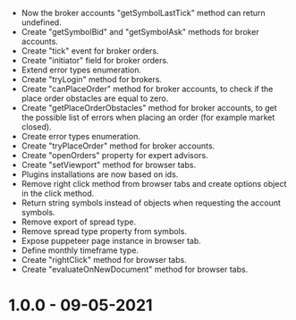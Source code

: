* Now the broker accounts "getSymbolLastTick" method can return undefined.
* Create "getSymbolBid" and "getSymbolAsk" methods for broker accounts.
* Create "tick" event for broker orders.
* Create "initiator" field for broker orders.
* Extend error types enumeration.
* Create "tryLogin" method for brokers.
* Create "canPlaceOrder" method for broker accounts, to check if the place order obstacles are equal to zero.
* Create "getPlaceOrderObstacles" method for broker accounts, to get the possible list of errors when placing an order (for example market closed).
* Create error types enumeration.
* Create "tryPlaceOrder" method for broker accounts.
* Create "openOrders" property for expert advisors.
* Create "setViewport" method for browser tabs.
* Plugins installations are now based on ids.
* Remove right click method from browser tabs and create options object in the click method.
* Return string symbols instead of objects when requesting the account symbols.
* Remove export of spread type.
* Remove spread type property from symbols.
* Expose puppeteer page instance in browser tab.
* Define monthly timeframe type.
* Create "rightClick" method for browser tabs.
* Create "evaluateOnNewDocument" method for browser tabs.

1.0.0 - 09-05-2021
===================
